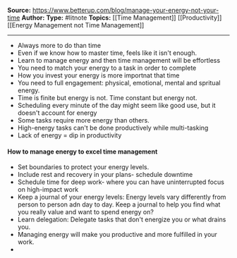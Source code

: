 **Source:** https://www.betterup.com/blog/manage-your-energy-not-your-time
**Author:**
**Type:** #litnote 
**Topics:** [[Time Management]] [[Productivity]] [[Energy Management not Time Management]]

----
- Always more to do than time
- Even if we know how to master time, feels like it isn't enough.
- Learn to manage energy and then time management will be effortless
- You need to match your energy to a task in order to complete
- How you invest your energy is more importnat that time
- You need to full engagement: physical, emotional, mental and spritual energy.
- Time is finite but energy is not. Time constant but energy not. 
- Scheduling every minute of the day might seem like good use, but it doesn't account for energy
- Some tasks require more energy than others.
- High-energy tasks can't be done productively while multi-tasking
- Lack of energy = dip in productivity



#### How to manage energy to excel time management
- Set boundaries to protect your energy levels. 
- Include rest and recovery in your plans- schedule downtime
- Schedule time for deep work- where you can have uninterrupted focus on high-impact work
- Keep a journal of  your energy levels: Energy levels vary differently from person to person adn day to day. Keep a journal to help you find what you really value and want to spend energy on?
- Learn delegation: Delegate tasks that don't energize you or what drains you.
- Managing energy will make you productive and more fulfilled in your work.
-  